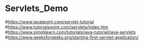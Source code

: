 # Servlets_Demo
#https://www.javatpoint.com/servlet-tutorial
#https://www.tutorialspoint.com/servlets/index.htm
#https://www.simplilearn.com/tutorials/java-tutorial/java-servlets
#https://www.geeksforgeeks.org/starting-first-servlet-application/
